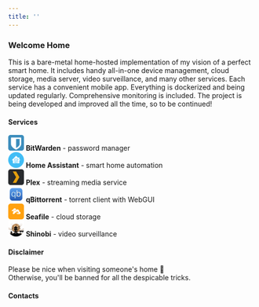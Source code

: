 ```yaml
---
title: ''
---
```

### Welcome Home
This is a bare-metal home-hosted implementation of my vision of a perfect smart home. It includes handy all-in-one device management, cloud storage, media server, video surveillance, and many other services. Each service has a convenient mobile app. Everything is dockerized and being updated regularly. Comprehensive monitoring is included. The project is being developed and improved all the time, so to be continued!

#### Services
![BitWarden](image/bitwarden.png) **BitWarden** - password manager\
![Home Assistant](image/home-assistant.png) **Home Assistant** - smart home automation\
![Plex](image/plex.png) **Plex** - streaming media service\
![qBittorrent](image/qbittorrent.png) **qBittorrent** - torrent client with WebGUI\
![Seafile](image/seafile.png) **Seafile** - cloud storage\
![Shinobi](image/shinobi.png) **Shinobi** - video surveillance

#### Disclaimer
Please be nice when visiting someone's home 🙂\
Otherwise, you'll be banned for all the despicable tricks.

#### Contacts